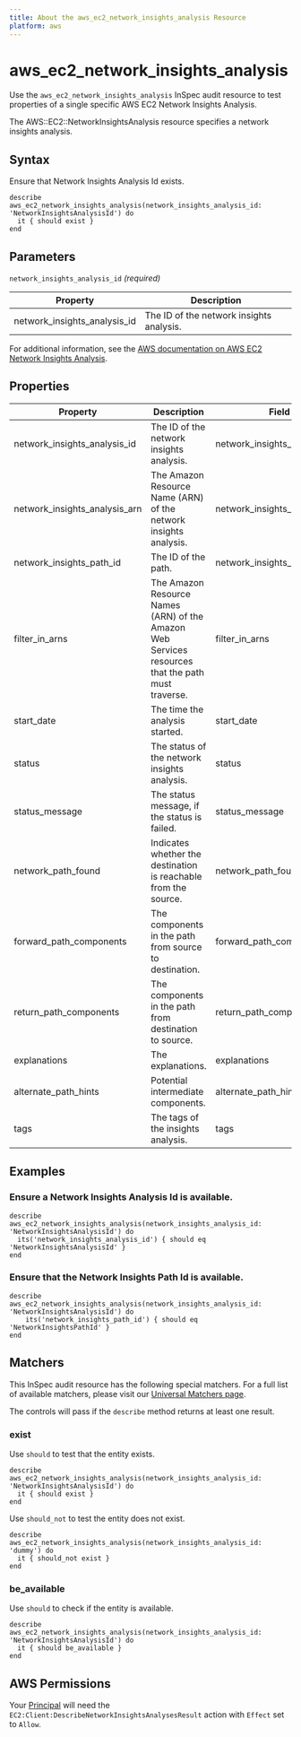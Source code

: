 ```yaml
---
title: About the aws_ec2_network_insights_analysis Resource
platform: aws
---
```


# aws_ec2_network_insights_analysis

Use the `aws_ec2_network_insights_analysis` InSpec audit resource to test properties of a single specific AWS EC2 Network Insights Analysis.

The AWS::EC2::NetworkInsightsAnalysis resource specifies a network insights analysis.

## Syntax

Ensure that Network Insights Analysis Id exists.

    describe aws_ec2_network_insights_analysis(network_insights_analysis_id: 'NetworkInsightsAnalysisId') do
      it { should exist }
    end

## Parameters

`network_insights_analysis_id` _(required)_

| Property | Description |
| --- | --- |
| network_insights_analysis_id | The ID of the network insights analysis. |

For additional information, see the [AWS documentation on AWS EC2 Network Insights Analysis](https://docs.aws.amazon.com/AWSCloudFormation/latest/UserGuide/aws-resource-ec2-networkinsightsanalysis.html).

## Properties

| Property | Description | Field | 
| --- | --- | --- |
| network_insights_analysis_id | The ID of the network insights analysis. | network_insights_analysis_id |
| network_insights_analysis_arn | The Amazon Resource Name (ARN) of the network insights analysis. | network_insights_analysis_arn |
| network_insights_path_id | The ID of the path. | network_insights_path_id |
| filter_in_arns | The Amazon Resource Names (ARN) of the Amazon Web Services resources that the path must traverse. | filter_in_arns |
| start_date | The time the analysis started. | start_date |
| status | The status of the network insights analysis. | status |
| status_message | The status message, if the status is failed. | status_message |
| network_path_found | Indicates whether the destination is reachable from the source. | network_path_found |
| forward_path_components | The components in the path from source to destination. | forward_path_components |
| return_path_components | The components in the path from destination to source. | return_path_components |
| explanations | The explanations. | explanations |
| alternate_path_hints | Potential intermediate components. | alternate_path_hints |
| tags | The tags of the insights analysis. | tags |

## Examples

### Ensure a Network Insights Analysis Id is available.
    describe aws_ec2_network_insights_analysis(network_insights_analysis_id: 'NetworkInsightsAnalysisId') do
      its('network_insights_analysis_id') { should eq 'NetworkInsightsAnalysisId' }
    end

### Ensure that the Network Insights Path Id is available.
    describe aws_ec2_network_insights_analysis(network_insights_analysis_id: 'NetworkInsightsAnalysisId') do
        its('network_insights_path_id') { should eq 'NetworkInsightsPathId' }
    end

## Matchers

This InSpec audit resource has the following special matchers. For a full list of available matchers, please visit our [Universal Matchers page](https://www.inspec.io/docs/reference/matchers/).

The controls will pass if the `describe` method returns at least one result.

### exist

Use `should` to test that the entity exists.

    describe aws_ec2_network_insights_analysis(network_insights_analysis_id: 'NetworkInsightsAnalysisId') do
      it { should exist }
    end

Use `should_not` to test the entity does not exist.

    describe aws_ec2_network_insights_analysis(network_insights_analysis_id: 'dummy') do
      it { should_not exist }
    end

### be_available

Use `should` to check if the entity is available.

    describe aws_ec2_network_insights_analysis(network_insights_analysis_id: 'NetworkInsightsAnalysisId') do
      it { should be_available }
    end

## AWS Permissions

Your [Principal](https://docs.aws.amazon.com/IAM/latest/UserGuide/intro-structure.html#intro-structure-principal) will need the `EC2:Client:DescribeNetworkInsightsAnalysesResult` action with `Effect` set to `Allow`.